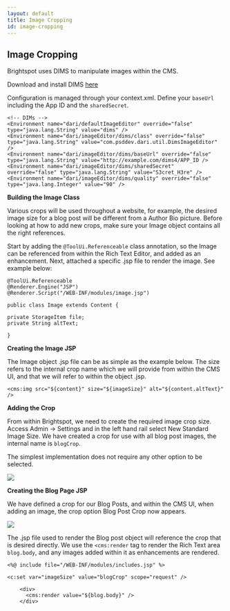 ```yaml
---
layout: default
title: Image Cropping
id: image-cropping
---
```


## Image Cropping

Brightspot uses DIMS to manipulate images within the CMS. 

Download and install DIMS [here](https://github.com/beetlebugorg/mod_dims)

Configuration is managed through your context.xml. Define your `baseUrl` including the App ID and the `sharedSecret`.

    <!-- DIMs -->
    <Environment name="dari/defaultImageEditor" override="false" type="java.lang.String" value="dims" />
    <Environment name="dari/imageEditor/dims/class" override="false" type="java.lang.String" value="com.psddev.dari.util.DimsImageEditor" />
    <Environment name="dari/imageEditor/dims/baseUrl" override="false" type="java.lang.String" value="http://example.com/dims4/APP_ID />
    <Environment name="dari/imageEditor/dims/sharedSecret" override="false" type="java.lang.String" value="S3cret_H3re" />
    <Environment name="dari/imageEditor/dims/quality" override="false" type="java.lang.Integer" value="90" />

**Building the Image Class**

Various crops will be used throughout a website, for example, the desired image size for a blog post will be different from a Author Bio picture. Before looking at how to add new crops, make sure your Image object contains all the right references.

Start by adding the `@ToolUi.Referenceable` class annotation, so the Image can be referenced from within the Rich Text Editor, and added as an enhancement. Next, attached a specific .jsp file to render the image. See example below:


	@ToolUi.Referenceable
	@Renderer.Engine("JSP")
	@Renderer.Script("/WEB-INF/modules/image.jsp")

	public class Image extends Content {

	private StorageItem file;
	private String altText;

	}

**Creating the Image JSP**

The Image object .jsp file can be as simple as the example below. The size refers to the internal crop name which we will provide from within the CMS UI, and that we will refer to within the object .jsp.

    <cms:img src="${content}" size="${imageSize}" alt="${content.altText}" />
    
**Adding the Crop**

From within Brightspot, we need to create the required image crop size. Access Admin -> Settings and in the left hand rail select New Standard Image Size. We have created a crop for use with all blog post images, the internal name is `blogCrop`.

The simplest implementation does not require any other option to be selected.

![](http://docs.Brightspot.s3.amazonaws.com/new-crop.png)


**Creating the Blog Page JSP**

We have defined a crop for our Blog Posts, and within the CMS UI, when adding an image, the crop option Blog Post Crop now appears. 

![](http://docs.Brightspot.s3.amazonaws.com/crop-ui-choice.png)

The .jsp file used to render the Blog post object will reference the crop that is desired directly. We use the `<cms:render` tag to render the Rich Text area `blog.body`, and any images added within it as enhancements are rendered.

    <%@ include file="/WEB-INF/modules/includes.jsp" %>

    <c:set var="imageSize" value="blogCrop" scope="request" />

        <div>
          <cms:render value="${blog.body}" />
	  	</div>